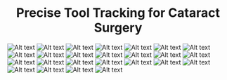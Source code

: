 
<h1 align="center">
Precise Tool Tracking for Cataract Surgery
</h1>

![Alt text](https://github.com/Auroraaa2021/PTT4CS/blob/main/slides/Final%20Pre%20CS_page-0001.jpg)
![Alt text](https://github.com/Auroraaa2021/PTT4CS/blob/main/slides/Final%20Pre%20CS_page-0002.jpg)
![Alt text](https://github.com/Auroraaa2021/PTT4CS/blob/main/slides/Final%20Pre%20CS_page-0003.jpg)
![Alt text](https://github.com/Auroraaa2021/PTT4CS/blob/main/slides/Final%20Pre%20CS_page-0004.jpg)
![Alt text](https://github.com/Auroraaa2021/PTT4CS/blob/main/slides/Final%20Pre%20CS_page-0005.jpg)
![Alt text](https://github.com/Auroraaa2021/PTT4CS/blob/main/slides/Final%20Pre%20CS_page-0006.jpg)
![Alt text](https://github.com/Auroraaa2021/PTT4CS/blob/main/slides/Final%20Pre%20CS_page-0007.jpg)
![Alt text](https://github.com/Auroraaa2021/PTT4CS/blob/main/slides/Final%20Pre%20CS_page-0008.jpg)
![Alt text](https://github.com/Auroraaa2021/PTT4CS/blob/main/slides/Final%20Pre%20CS_page-0009.jpg)
![Alt text](https://github.com/Auroraaa2021/PTT4CS/blob/main/slides/Final%20Pre%20CS_page-0010.jpg)
![Alt text](https://github.com/Auroraaa2021/PTT4CS/blob/main/slides/Final%20Pre%20CS_page-0011.jpg)
![Alt text](https://github.com/Auroraaa2021/PTT4CS/blob/main/slides/Final%20Pre%20CS_page-0012.jpg)
![Alt text](https://github.com/Auroraaa2021/PTT4CS/blob/main/slides/Final%20Pre%20CS_page-0013.jpg)
![Alt text](https://github.com/Auroraaa2021/PTT4CS/blob/main/slides/Final%20Pre%20CS_page-0014.jpg)
![Alt text](https://github.com/Auroraaa2021/PTT4CS/blob/main/slides/Final%20Pre%20CS_page-0015.jpg)
![Alt text](https://github.com/Auroraaa2021/PTT4CS/blob/main/slides/Final%20Pre%20CS_page-0016.jpg)
![Alt text](https://github.com/Auroraaa2021/PTT4CS/blob/main/slides/Final%20Pre%20CS_page-0017.jpg)
![Alt text](https://github.com/Auroraaa2021/PTT4CS/blob/main/slides/Final%20Pre%20CS_page-0018.jpg)
![Alt text](https://github.com/Auroraaa2021/PTT4CS/blob/main/slides/Final%20Pre%20CS_page-0019.jpg)
![Alt text](https://github.com/Auroraaa2021/PTT4CS/blob/main/slides/Final%20Pre%20CS_page-0020.jpg)
![Alt text](https://github.com/Auroraaa2021/PTT4CS/blob/main/slides/Final%20Pre%20CS_page-0021.jpg)
![Alt text](https://github.com/Auroraaa2021/PTT4CS/blob/main/slides/Final%20Pre%20CS_page-0022.jpg)
![Alt text](https://github.com/Auroraaa2021/PTT4CS/blob/main/slides/Final%20Pre%20CS_page-0023.jpg)
![Alt text](https://github.com/Auroraaa2021/PTT4CS/blob/main/slides/Final%20Pre%20CS_page-0024.jpg)
![Alt text](https://github.com/Auroraaa2021/PTT4CS/blob/main/slides/Final%20Pre%20CS_page-0025.jpg)
